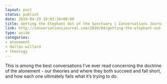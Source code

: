 ```yaml
---
layout: post
status: publish
date: 2010-04-29 18:03:34+00:00
title: Getting the Elephant Out of the Sanctuary | Conversations Journal
link: http://conversationsjournal.com/2010/04/getting-the-elephant-out-of-the-sanctuary/
type: aside
categories:
- atonement
- dallas-willard
- theology
---
```


This is among the best conversations I’ve ever read concerning the doctrine of the atonement - our theories and where they both succeed and fall short, and how each one ultimately fails what it’s trying to do.

